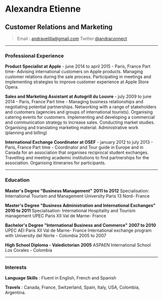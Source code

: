 # Alexandra Etienne

## Customer Relations and Marketing
  
> Email : [andravelilla@gmail.com](mailto:andravelilla@gmail.com)
> Twitter:[@andraconnect](http://twitter.com/andraconnect)

------

### Professional Experience  

**Product Specialist at Apple** - june 2014 to april 2015 - Paris, France
        Part time- Advising international customers on Apple products. 
        Managing customer relations during the sale process. 
        Participating in meetings and implementing strategies to improve 
        customer experience at Apple Store Opera.

**Sales and Marketing Assistant at Autogrill du Louvre** - july 2009 to june 2014 - Paris, France
        Part time - Managing business relationships and negotiating potential partnerships.
        Networking with a range of stakeholders and customers (agencies and groups of international tourists).
        Organising catering events for customers.
        Implementing and developing a commercial and communication strategy to increase sales.
        Conducting market studies. Organising and translating marketing material.
        Administrative work (planning and billing)

**International Exchange Coordinator at OSEF** - january 2012 to july 2013 - Paris, France
        Part time - Coordinator and Tour guide in Europe and in Canada for an 
        association that organises reciprocal student exchanges.
        Travelling and meeting academic institutions to find partnerships for the association.
        Organising itineraries for participants.

------

### Education

**Master's Degree "Business Management"** __2011 to 2012__
        Specialisation: International Tourism and Management
        University Paris 13 Nord- France 
  
**Master's Degree "Business Administration and International Exchanges"** __2010 to 2011__
        Specialisation: International Hospitality and Tourism management
        UPEC Paris XII Val de Marne- France

**Bachelor's Degree "International Business and Commerce"** __2007 to 2010__
        UPEC AEI Paris XII Val de Marne- France 
        International exchange program with University del Norte - Colombia 2005 to 2007

**High School Diploma - Valedictorian** __2005__
        ASPAEN International School Los Corales - Colombia

------

### Interests

**Language Skills** : Fluent in English, French and Spanish

**Travels** : Canada, France, Switzerland, Spain, Italy, USA, Colombia, Argentina.
        
